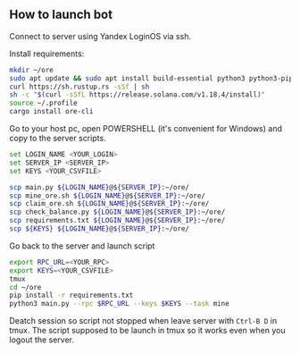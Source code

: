 ## How to launch bot

Connect to server using Yandex LoginOS via ssh.

Install requirements:

``` bash
mkdir ~/ore
sudo apt update && sudo apt install build-essential python3 python3-pip -y
curl https://sh.rustup.rs -sSf | sh
sh -c "$(curl -sSfL https://release.solana.com/v1.18.4/install)"
source ~/.profile
cargo install ore-cli
```

Go to your host pc, open POWERSHELL (it's convenient for Windows) and copy to the server scripts.

```bash
set LOGIN_NAME <YOUR_LOGIN>
set SERVER_IP <SERVER_IP>
set KEYS <YOUR_CSVFILE>
```
```bash
scp main.py ${LOGIN_NAME}@${SERVER_IP}:~/ore/
scp mine_ore.sh ${LOGIN_NAME}@${SERVER_IP}:~/ore/
scp claim_ore.sh ${LOGIN_NAME}@${SERVER_IP}:~/ore/
scp check_balance.py ${LOGIN_NAME}@${SERVER_IP}:~/ore/
scp requirements.txt ${LOGIN_NAME}@${SERVER_IP}:~/ore/
scp ${KEYS} ${LOGIN_NAME}@${SERVER_IP}:~/ore/
```

Go back to the server and launch script
```bash
export RPC_URL=<YOUR_RPC>
export KEYS=<YOUR_CSVFILE>
tmux
cd ~/ore
pip install -r requirements.txt
python3 main.py --rpc $RPC_URL --keys $KEYS --task mine
```
Deatch session so script not stopped when leave server with `Ctrl-B D` in tmux.
The script supposed to be launch in tmux so it works even when you logout the server.